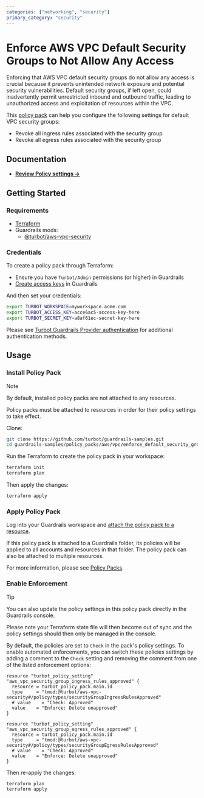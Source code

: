 ```yaml
---
categories: ["networking", "security"]
primary_category: "security"
---
```


# Enforce AWS VPC Default Security Groups to Not Allow Any Access

Enforcing that AWS VPC default security groups do not allow any access is crucial because it prevents unintended network exposure and potential security vulnerabilities. Default security groups, if left open, could inadvertently permit unrestricted inbound and outbound traffic, leading to unauthorized access and exploitation of resources within the VPC.

This [policy pack](https://turbot.com/guardrails/docs/concepts/resources/policy-packs) can help you configure the following settings for default VPC security groups:

- Revoke all ingress rules associated with the security group
- Revoke all egress rules associated with the security group

## Documentation

- **[Review Policy settings →](https://hub-guardrails-turbot-com-git-development-turbot.vercel.app/policy-packs/enforce_default_security_groups_to_not_allow_any_access/settings)**

## Getting Started

### Requirements

- [Terraform](https://developer.hashicorp.com/terraform/install)
- Guardrails mods:
  - [@turbot/aws-vpc-security](https://hub-guardrails-turbot-com-git-development-turbot.vercel.app/mods/aws/mods/aws-vpc-security)

### Credentials

To create a policy pack through Terraform:

- Ensure you have `Turbot/Admin` permissions (or higher) in Guardrails
- [Create access keys](https://turbot.com/guardrails/docs/guides/iam/access-keys#generate-a-new-guardrails-api-access-key) in Guardrails

And then set your credentials:

```sh
export TURBOT_WORKSPACE=myworkspace.acme.com
export TURBOT_ACCESS_KEY=acce6ac5-access-key-here
export TURBOT_SECRET_KEY=a8af61ec-secret-key-here
```

Please see [Turbot Guardrails Provider authentication](https://registry.terraform.io/providers/turbot/turbot/latest/docs#authentication) for additional authentication methods.

## Usage

### Install Policy Pack

> [!NOTE]
> By default, installed policy packs are not attached to any resources.
>
> Policy packs must be attached to resources in order for their policy settings to take effect.

Clone:

```sh
git clone https://github.com/turbot/guardrails-samples.git
cd guardrails-samples/policy_packs/aws/vpc/enforce_default_security_groups_to_not_allow_any_access
```

Run the Terraform to create the policy pack in your workspace:

```sh
terraform init
terraform plan
```

Then apply the changes:

```sh
terraform apply
```

### Apply Policy Pack

Log into your Guardrails workspace and [attach the policy pack to a resource](https://turbot.com/guardrails/docs/guides/policy-packs#attach-a-policy-pack-to-a-resource).

If this policy pack is attached to a Guardrails folder, its policies will be applied to all accounts and resources in that folder. The policy pack can also be attached to multiple resources.

For more information, please see [Policy Packs](https://turbot.com/guardrails/docs/concepts/resources/policy-packs).

### Enable Enforcement

> [!TIP]
> You can also update the policy settings in this policy pack directly in the Guardrails console.
>
> Please note your Terraform state file will then become out of sync and the policy settings should then only be managed in the console.

By default, the policies are set to `Check` in the pack's policy settings. To enable automated enforcements, you can switch these policies settings by adding a comment to the `Check` setting and removing the comment from one of the listed enforcement options:

```hcl
resource "turbot_policy_setting" "aws_vpc_security_group_ingress_rules_approved" {
  resource = turbot_policy_pack.main.id
  type     = "tmod:@turbot/aws-vpc-security#/policy/types/securityGroupIngressRulesApproved"
  # value    = "Check: Approved"
  value    = "Enforce: Delete unapproved"
}

resource "turbot_policy_setting" "aws_vpc_security_group_egress_rules_approved" {
  resource = turbot_policy_pack.main.id
  type     = "tmod:@turbot/aws-vpc-security#/policy/types/securityGroupEgressRulesApproved"
  # value    = "Check: Approved"
  value    = "Enforce: Delete unapproved"
}
```

Then re-apply the changes:

```sh
terraform plan
terraform apply
```
